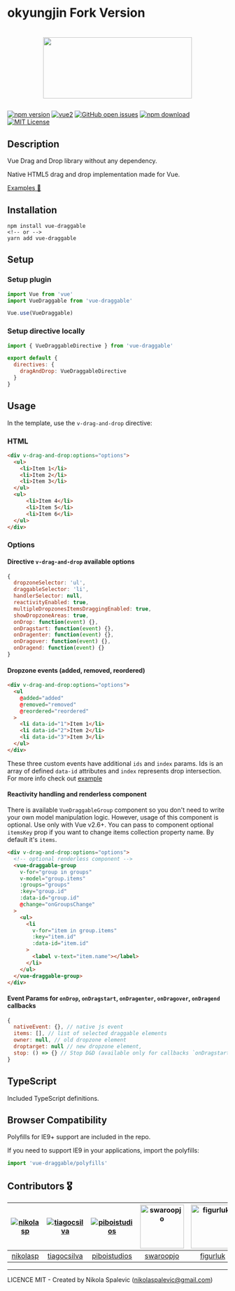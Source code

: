# okyungjin Fork Version

# <p align="center"><img src="./vue-draggable.png" width="340" height="140"></p>

[![npm version](https://img.shields.io/npm/v/vue-draggable.svg?maxAge=2592000&v=2.0.6)](https://www.npmjs.com/package/vue-draggable)
[![vue2](https://img.shields.io/badge/vue-2.x-brightgreen.svg)](https://vuejs.org/)
[![GitHub open issues](https://img.shields.io/github/issues/Vivify-Ideas/vue-draggable.svg?maxAge=2592000&v=2.0.6)](https://github.com/Vivify-Ideas/vue-draggable/issues?q=is%3Aopen+is%3Aissue)
[![npm download](https://img.shields.io/npm/dt/vue-draggable.svg?maxAge=2592000&v=2.0.6)](https://www.npmjs.com/package/vue-draggable)
[![MIT License](https://img.shields.io/github/license/Vivify-Ideas/vue-draggable.svg)](https://github.com/Vivify-Ideas/vue-draggable/blob/master/LICENSE)

## Description

Vue Drag and Drop library without any dependency.

Native HTML5 drag and drop implementation made for Vue.

[Examples 🎪](https://vivify-ideas.github.io/vue-draggable/example/)

## Installation

```
npm install vue-draggable
<!-- or -->
yarn add vue-draggable
```

## Setup

### Setup plugin

```javascript
import Vue from 'vue'
import VueDraggable from 'vue-draggable'

Vue.use(VueDraggable)
```

### Setup directive locally

```javascript
import { VueDraggableDirective } from 'vue-draggable'

export default {
  directives: {
    dragAndDrop: VueDraggableDirective
  }
}

```

## Usage

In the template, use the `v-drag-and-drop` directive:

### HTML

```html
<div v-drag-and-drop:options="options">
  <ul>
    <li>Item 1</li>
    <li>Item 2</li>
    <li>Item 3</li>
  </ul>
  <ul>
      <li>Item 4</li>
      <li>Item 5</li>
      <li>Item 6</li>
  </ul>
</div>
```

### Options

#### Directive `v-drag-and-drop` available options

```javascript
{
  dropzoneSelector: 'ul',
  draggableSelector: 'li',
  handlerSelector: null,
  reactivityEnabled: true,
  multipleDropzonesItemsDraggingEnabled: true,
  showDropzoneAreas: true,
  onDrop: function(event) {},
  onDragstart: function(event) {},
  onDragenter: function(event) {},
  onDragover: function(event) {},
  onDragend: function(event) {}
}
```

#### Dropzone events (added, removed, reordered)

```html
<div v-drag-and-drop:options="options">
  <ul
    @added="added"
    @removed="removed"
    @reordered="reordered"
  >
    <li data-id="1">Item 1</li>
    <li data-id="2">Item 2</li>
    <li data-id="3">Item 3</li>
  </ul>
</div>
```
These three custom events have additional `ids` and `index` params.
Ids is an array of defined `data-id` attributes and `index` represents
drop intersection. For more info check out [example](https://vivify-ideas.github.io/vue-draggable/example/#working-with-reactive-data)

#### Reactivity handling and renderless component

There is available `VueDraggableGroup` component so you don't need to write your own model
manipulation logic. However, usage of this component is optional. Use only with Vue v2.6+.
You can pass to component optional `itemsKey` prop if you want to change items collection
property name. By default it's `items`.

```html
<div v-drag-and-drop:options="options">
  <!-- optional renderless component -->
  <vue-draggable-group
    v-for="group in groups"
    v-model="group.items"
    :groups="groups"
    :key="group.id"
    :data-id="group.id"
    @change="onGroupsChange"
  >
    <ul>
      <li
        v-for="item in group.items"
        :key="item.id"
        :data-id="item.id"
      >
        <label v-text="item.name"></label>
      </li>
    </ul>
  </vue-draggable-group>
</div>
```

#### Event Params for `onDrop`, `onDragstart`, `onDragenter`, `onDragover`, `onDragend` callbacks

```javascript
{
  nativeEvent: {}, // native js event
  items: [], // list of selected draggable elements
  owner: null, // old dropzone element
  droptarget: null // new dropzone element,
  stop: () => {} // Stop D&D (available only for callbacks `onDragstart` and `onDragend`)
}
```

## TypeScript

Included TypeScript definitions.

## Browser Compatibility
Polyfills for IE9+ support are included in the repo.

If you need to support IE9 in your applications, import the polyfills:

```javascript
import 'vue-draggable/polyfills'
```

## Contributors 🎖

[<img alt="nikolasp" src="https://avatars2.githubusercontent.com/u/9221865?v=4&s=100&width=100">](https://github.com/nikolasp) |[<img alt="tiagocsilva" src="https://avatars3.githubusercontent.com/u/18669835?v=4&s=100&width=100">](https://github.com/tiagocsilva) |[<img alt="piboistudios" src="https://avatars3.githubusercontent.com/u/21025122?v=4&s=100&width=100">](https://github.com/piboistudios) |[<img alt="swaroopjo" src="https://avatars1.githubusercontent.com/u/2223563?v=4&s=100&width=100" width="100">](https://github.com/swaroopjo) |[<img alt="figurluk" src="https://avatars1.githubusercontent.com/u/5638071?v=4&s=100&width=100" width="100">](https://github.com/figurluk) |
:---:|:---:|:---:|:---:|:---:|
[nikolasp](https://github.com/nikolasp)|[tiagocsilva](https://github.com/tiagocsilva)|[piboistudios](https://github.com/piboistudios)|[swaroopjo](https://github.com/swaroopjo)|[figurluk](https://github.com/figurluk)|

---

LICENCE MIT - Created by Nikola Spalevic (nikolaspalevic@gmail.com)
